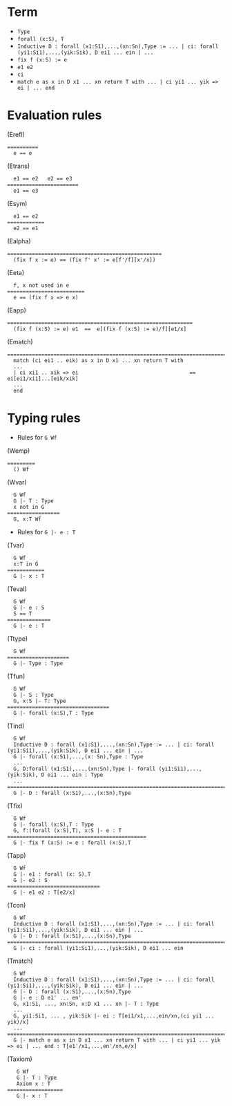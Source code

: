 # Term
- `Type`
- `forall (x:S), T`
- `Inductive D : forall (x1:S1),...,(xn:Sn),Type := ... | ci: forall (yi1:Si1),...,(yik:Sik), D ei1 ... ein | ...`
- `fix f (x:S) := e`
- `e1 e2`
- `ci`
- `match e as x in D x1 ... xn return T with ... | ci yi1 ... yik => ei | ... end`
  
# Evaluation rules
(Erefl)
```
==========
  e == e
```
(Etrans)
```
  e1 == e2   e2 == e3
=======================
  e1 == e3
```    
(Esym)
```
  e1 == e2
============
  e2 == e1
```
(Ealpha)
```
==================================================
  (fix f x := e) == (fix f' x' := e[f'/f][x'/x])
```
(Eeta)
```
  f, x not used in e
=========================
  e == (fix f x => e x)
```
(Eapp)
```
============================================================
  (fix f (x:S) := e) e1  ==  e[(fix f (x:S) := e)/f][e1/x] 
```
(Ematch)
```
========================================================================================
  match (ci ei1 .. eik) as x in D x1 ... xn return T with    
  ...
  | ci xi1 .. xik => ei                                    ==  ei[ei1/xi1]...[eik/xik]
  ...
  end  
```

# Typing rules
* Rules for `G Wf`

(Wemp)
```
=========
  () Wf
```
(Wvar)
```
  G Wf
  G |- T : Type
  x not in G
=================
  G, x:T Wf
```

* Rules for `G |- e : T`

(Tvar)
```
  G Wf
  x:T in G
============
  G |- x : T
```
(Teval)
```
  G Wf
  G |- e : S
  S == T
==============
  G |- e : T
```
(Ttype)
```
  G Wf
====================
  G |- Type : Type
```
(Tfun)
```
  G Wf
  G |- S : Type   
  G, x:S |- T: Type
=================================
  G |- forall (x:S),T : Type
```
(Tind)
```
  G Wf
  Inductive D : forall (x1:S1),...,(xn:Sn),Type := ... | ci: forall (yi1:Si1),...,(yik:Sik), D ei1 ... ein | ...
  G |- forall (x:S1),...,(x: Sn),Type : Type
  ...
  G, D:forall (x1:S1),...,(xn:Sn),Type |- forall (yi1:Si1),...,(yik:Sik), D ei1 ... ein : Type
  ...
=================================================================================================================
  G |- D : forall (x:S1),...,(x:Sn),Type
```
(Tfix)
```
  G Wf
  G |- forall (x:S),T : Type
  G, f:(forall (x:S),T), x:S |- e : T
=============================================
  G |- fix f (x:S) := e : forall (x:S),T
```
(Tapp)
```
  G Wf
  G |- e1 : forall (x: S),T
  G |- e2 : S
==============================
  G |- e1 e2 : T[e2/x]
```
(Tcon)
```
  G Wf
  Inductive D : forall (x1:S1),...,(xn:Sn),Type := ... | ci: forall (yi1:Si1),...,(yik:Sik), D ei1 ... ein | ...
  G |- D : forall (x:S1),...,(x:Sn),Type
=================================================================================================================
  G |- ci : forall (yi1:Si1),...,(yik:Sik), D ei1 ... ein
```
(Tmatch)
```
  G Wf
  Inductive D : forall (x1:S1),...,(xn:Sn),Type := ... | ci: forall (yi1:Si1),...,(yik:Sik), D ei1 ... ein | ...
  G |- D : forall (x:S1),...,(x:Sn),Type
  G |- e : D e1' ... en'
  G, x1:S1, ..., xn:Sn, x:D x1 ... xn |- T : Type
  ...
  G, yi1:Si1, ... , yik:Sik |- ei : T[ei1/x1,...,ein/xn,(ci yi1 ... yik)/x]
  ...
=================================================================================================================
  G |- match e as x in D x1 ... xn return T with ... | ci yi1 ... yik => ei | ... end : T[e1'/x1,...,en'/xn,e/x]
```
(Taxiom)
```
   G Wf
   G |- T : Type
   Axiom x : T
==================
   G |- x : T
```
